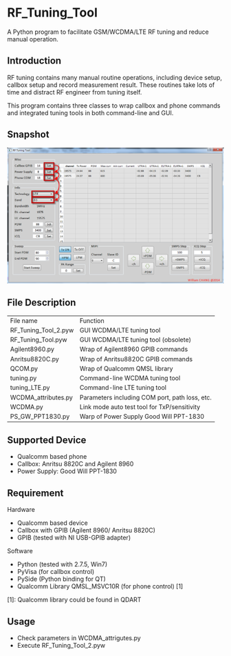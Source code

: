 RF_Tuning_Tool
==============

A Python program to facilitate GSM/WCDMA/LTE RF tuning and reduce manual operation.


Introduction
------------

RF tuning contains many manual routine operations, including device setup, 
callbox setup and record measurement result. These routines take lots of 
time and distract RF engineer from tuning itself.

This program contains three classes to wrap callbox and phone commands and 
integrated tuning tools in both command-line and GUI.

Snapshot
------------
![Snapshot](img/snapshot.png)

File Description
----------------

<table>
	<tr>
		<td>File name</td>
		<td>Function</td>
	</tr>
	<tr>
		<td>RF_Tuning_Tool_2.pyw</td>
		<td>GUI WCDMA/LTE tuning tool</td>
	</tr>
	<tr>
		<td>RF_Tuning_Tool.pyw</td>
		<td>GUI WCDMA/LTE tuning tool (obsolete)</td>
	</tr>
	<tr>
		<td>Agilent8960.py</td>
		<td>Wrap of Agilent8960 GPIB commands</td>
	</tr>
	<tr>
		<td>Anritsu8820C.py</td>
		<td>Wrap of Anritsu8820C GPIB commands</td>
	</tr>
	<tr>
		<td>QCOM.py</td>
		<td>Wrap of Qualcomm QMSL library</td>
	</tr>
	<tr>
		<td>tuning.py</td>
		<td>Command-line WCDMA tuning tool</td>
	</tr>
	<tr>
		<td>tuning_LTE.py</td>
		<td>Command-line LTE tuning tool</td>
	</tr>
	<tr>
		<td>WCDMA_attributes.py</td>
		<td>Parameters including COM port, path loss, etc.</td>
	</tr>
	<tr>
		<td>WCDMA.py</td>
		<td>Link mode auto test tool for TxP/sensitivity</td>
	</tr>
	<tr>
		<td>PS_GW_PPT1830.py</td>
		<td>Warp of Power Supply Good Will PPT-1830</td>
	</tr>
</table>

Supported Device
----------------

- Qualcomm based phone
- Callbox: Anritsu 8820C and Agilent 8960
- Power Supply: Good Will PPT-1830

Requirement
-----------

Hardware
- Qualcomm based device
- Callbox with GPIB (Agilent 8960/ Anritsu 8820C)
- GPIB (tested with NI USB-GPIB adapter)

Software
- Python (tested with 2.7.5, Win7)
- PyVisa (for callbox control)
- PySide (Python binding for QT)
- Qualcomm Library QMSL_MSVC10R (for phone control) [1]
	
[1]: Qualcomm library could be found in QDART


Usage
-----

- Check parameters in WCDMA_attrigutes.py
- Execute RF_Tuning_Tool_2.pyw